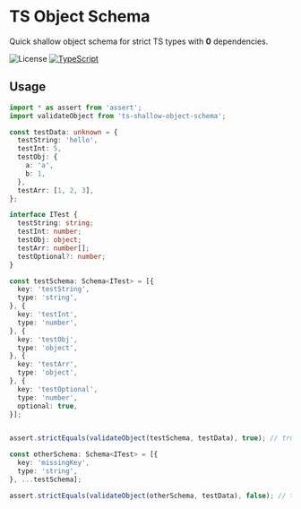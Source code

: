 # TS Object Schema

Quick shallow object schema for strict TS types with **0** dependencies.

![License](https://img.shields.io/github/license/jannes-io/ts-object-schema)
[![TypeScript](https://img.shields.io/badge/%3C%2F%3E-TypeScript-blue)](https://www.typescriptlang.org/) 

## Usage

```typescript
import * as assert from 'assert';
import validateObject from 'ts-shallow-object-schema';

const testData: unknown = {
  testString: 'hello',
  testInt: 5,
  testObj: {
    a: 'a',
    b: 1,
  },
  testArr: [1, 2, 3],
};

interface ITest {
  testString: string;
  testInt: number;
  testObj: object;
  testArr: number[];
  testOptional?: number;
}

const testSchema: Schema<ITest> = [{
  key: 'testString',
  type: 'string',
}, {
  key: 'testInt',
  type: 'number',
}, {
  key: 'testObj',
  type: 'object',
}, {
  key: 'testArr',
  type: 'object',
}, {
  key: 'testOptional',
  type: 'number',
  optional: true,
}];


assert.strictEquals(validateObject(testSchema, testData), true); // true

const otherSchema: Schema<ITest> = [{
  key: 'missingKey',
  type: 'string',
}, ...testSchema];

assert.strictEquals(validateObject(otherSchema, testData), false); // true
```
